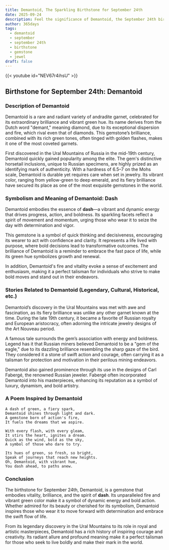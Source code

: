 ```yaml
---
title: Demantoid, The Sparkling Birthstone for September 24th
date: 2025-09-24
description: Feel the significance of Demantoid, the September 24th birthstone symbolizing Dash. Let its beauty and meaning brighten your day.
author: 365days
tags:
  - demantoid
  - september
  - september 24th
  - birthstone
  - gemstone
  - jewel
draft: false
---
```


{{< youtube id="NEV67r4ihsU" >}}

## Birthstone for September 24th: Demantoid

### Description of Demantoid

Demantoid is a rare and radiant variety of andradite garnet, celebrated for its extraordinary brilliance and vibrant green hue. Its name derives from the Dutch word "demant," meaning diamond, due to its exceptional dispersion and fire, which rival even that of diamonds. This gemstone’s brilliance, combined with its rich green tones, often tinged with golden flashes, makes it one of the most coveted garnets.

First discovered in the Ural Mountains of Russia in the mid-19th century, Demantoid quickly gained popularity among the elite. The gem's distinctive horsetail inclusions, unique to Russian specimens, are highly prized as an identifying mark of authenticity. With a hardness of 6.5–7 on the Mohs scale, Demantoid is durable yet requires care when set in jewelry. Its vibrant color, ranging from yellow-green to deep emerald, and its fiery brilliance have secured its place as one of the most exquisite gemstones in the world.

### Symbolism and Meaning of Demantoid: Dash

Demantoid embodies the essence of **dash**—a vibrant and dynamic energy that drives progress, action, and boldness. Its sparkling facets reflect a spirit of movement and momentum, urging those who wear it to seize the day with determination and vigor.

This gemstone is a symbol of quick thinking and decisiveness, encouraging its wearer to act with confidence and clarity. It represents a life lived with purpose, where bold decisions lead to transformative outcomes. The brilliance of Demantoid is a reminder to embrace the fast pace of life, while its green hue symbolizes growth and renewal.

In addition, Demantoid's fire and vitality evoke a sense of excitement and enthusiasm, making it a perfect talisman for individuals who strive to make bold moves and stand out in their endeavors.

### Stories Related to Demantoid (Legendary, Cultural, Historical, etc.)

Demantoid’s discovery in the Ural Mountains was met with awe and fascination, as its fiery brilliance was unlike any other garnet known at the time. During the late 19th century, it became a favorite of Russian royalty and European aristocracy, often adorning the intricate jewelry designs of the Art Nouveau period.

A famous tale surrounds the gem’s association with energy and boldness. Legend has it that Russian miners believed Demantoid to be a "gem of the eagle," due to its dazzling brilliance resembling the sharp gaze of the bird. They considered it a stone of swift action and courage, often carrying it as a talisman for protection and motivation in their perilous mining endeavors.

Demantoid also gained prominence through its use in the designs of Carl Fabergé, the renowned Russian jeweler. Fabergé often incorporated Demantoid into his masterpieces, enhancing its reputation as a symbol of luxury, dynamism, and bold artistry.

### A Poem Inspired by Demantoid

```
A dash of green, a fiery spark,  
Demantoid shines through light and dark.  
A gemstone born of action's fire,  
It fuels the dreams that we aspire.  

With every flash, with every gleam,  
It stirs the heart, ignites a dream.  
Quick as the wind, bold as the sky,  
A symbol of those who dare to try.  

Its hues of green, so fresh, so bright,  
Speak of journeys that reach new heights.  
Oh, Demantoid, with vibrant hue,  
You dash ahead, to paths anew.
```

### Conclusion

The birthstone for September 24th, Demantoid, is a gemstone that embodies vitality, brilliance, and the spirit of **dash**. Its unparalleled fire and vibrant green color make it a symbol of dynamic energy and bold action. Whether admired for its beauty or cherished for its symbolism, Demantoid inspires those who wear it to move forward with determination and embrace the swift flow of life.

From its legendary discovery in the Ural Mountains to its role in royal and artistic masterpieces, Demantoid has a rich history of inspiring courage and creativity. Its radiant allure and profound meaning make it a perfect talisman for those who seek to live boldly and make their mark in the world.